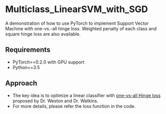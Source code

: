 # Multiclass_LinearSVM_with_SGD
A demonstration of how to use PyTorch to implement Support Vector Machine with one-vs.-all hinge loss. Weighted penalty of each class and square hinge loss are also available.

## Requirements
* PyTorch==0.2.0 with GPU support
* Python==3.5

## Approach
* The key idea is to optimize a linear classifier with [one-vs-all Hinge loss](https://en.wikipedia.org/wiki/Hinge_loss) proposed by Dr. Weston and Dr. Watkins.
* For more details, please refer the loss function in the code.
